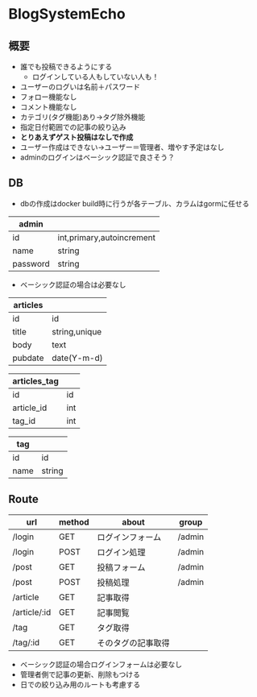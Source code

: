 # BlogSystemEcho



## 概要

* 誰でも投稿できるようにする
  * ログインしている人もしていない人も！
* ユーザーのログいは名前＋パスワード
* フォロー機能なし
* コメント機能なし
* カテゴリ(タグ機能)あり→タグ除外機能
* 指定日付範囲での記事の絞り込み
* **とりあえずゲスト投稿はなしで作成**
* ユーザー作成はできない→ユーザー＝管理者、増やす予定はなし
* adminのログインはベーシック認証で良さそう？



## DB

* dbの作成はdocker build時に行うが各テーブル、カラムはgormに任せる



| admin    |                           |
| -------- | ------------------------- |
| id       | int,primary,autoincrement |
| name     | string                    |
| password | string                    |

* ベーシック認証の場合は必要なし



| articles |               |
| -------- | ------------- |
| id       | id            |
| title    | string,unique |
| body     | text          |
| pubdate  | date(Y-m-d)   |



| articles_tag |      |
| ------------ | ---- |
| id           | id   |
| article_id   | int  |
| tag_id       | int  |



| tag  |        |
| ---- | ------ |
| id   | id     |
| name | string |



## Route

| url          | method | about              | group  |
| ------------ | ------ | ------------------ | ------ |
| /login       | GET    | ログインフォーム   | /admin |
| /login       | POST   | ログイン処理       | /admin |
| /post        | GET    | 投稿フォーム       | /admin |
| /post        | POST   | 投稿処理           | /admin |
| /article     | GET    | 記事取得           |        |
| /article/:id | GET    | 記事閲覧           |        |
| /tag         | GET    | タグ取得           |        |
| /tag/:id     | GET    | そのタグの記事取得 |        |

* ベーシック認証の場合ログインフォームは必要なし
* 管理者側で記事の更新、削除もつける
* 日での絞り込み用のルートも考慮する